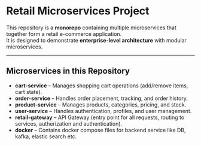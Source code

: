 #  Retail Microservices Project

This repository is a **monorepo** containing multiple microservices that together form a retail e-commerce application.  
It is designed to demonstrate **enterprise-level architecture** with modular microservices.

---

##  Microservices in this Repository

- **cart-service** – Manages shopping cart operations (add/remove items, cart state).
- **order-service** – Handles order placement, tracking, and order history.
- **product-service** – Manages products, categories, pricing, and stock.
- **user-service** – Handles authentication, profiles, and user management.
- **retail-gateway** – API Gateway (entry point for all requests, routing to services, autherization and authentication).
- **docker** – Contains docker compose files for backend service like DB, kafka, elastic search etc.